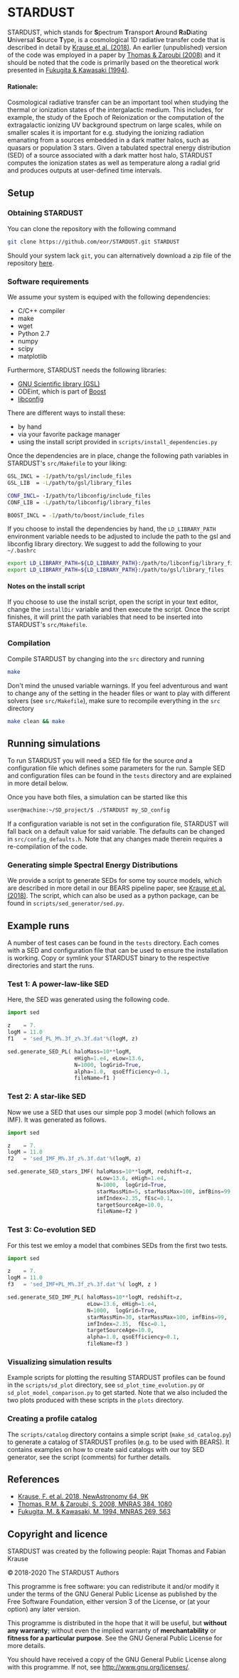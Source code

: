 # STARDUST
STARDUST, which stands for **S**pectrum **T**ransport **A**round **R**a**D**iating **U**niversal **S**ource **T**ype, 
is a cosmological 1D radiative transfer code that is described in detail by [Krause et al. (2018)][1]. 
An earlier (unpublished) version of the code was employed in a paper by [Thomas & Zaroubi (2008)][2] 
and it should be noted that the code is primarily based on the theoretical work presented in [Fukugita & Kawasaki (1994)][3].

[1]: http://adsabs.harvard.edu/abs/2018NewA...64....9K
[2]: http://adsabs.harvard.edu/abs/2008MNRAS.384.1080T
[3]: http://adsabs.harvard.edu/abs/1994MNRAS.269..563F



#### Rationale:

Cosmological radiative transfer can be an important tool when studying the thermal or ionization states of the 
intergalactic medium. This includes, for example, the study of the Epoch of Reionization or the computation of the 
extragalactic ionizing UV background spectrum on large scales, while on smaller scales it is important for e.g. 
studying the ionizing radiation emanating from a sources embedded in a dark matter halos, such as quasars or population 3 stars. 
Given a tabulated spectral energy distribution (SED) of a source associated with a dark matter host halo, 
STARDUST computes the ionization states as well as temperature along a radial grid and produces outputs at user-defined time intervals. 



## Setup

### Obtaining STARDUST

You can clone the repository with the following command
```bash
git clone https://github.com/eor/STARDUST.git STARDUST
```
Should your system lack `git`, you can alternatively download a zip file of the repository [here](https://github.com/eor/STARDUST/archive/master.zip).

### Software requirements

We assume your system is equiped with the following dependencies:
* C/C++ compiler
* make
* wget
* Python 2.7 
* numpy
* scipy
* matplotlib

Furthermore, STARDUST needs the following libraries:
* [GNU Scientific library (GSL)](https://www.gnu.org/software/gsl/) 
* ODEint, which is part of [Boost](http://www.boost.org/)
* [libconfig](https://github.com/hyperrealm/libconfig)

There are different ways to install these: 

* by hand 
* via your favorite package manager
* using the install script provided in `scripts/install_dependencies.py`

Once the dependencies are in place, change the following path variables in STARDUST's  `src/Makefile` to your liking:
```bash
GSL_INCL = -I/path/to/gsl/include_files
GSL_LIB  = -L/path/to/gsl/library_files

CONF_INCL= -I/path/to/libconfig/include_files
CONF_LIB = -L/path/to/libconfig/library_files

BOOST_INCL = -I/path/to/boost/include_files
```

If you choose to install the dependencies by hand, the `LD_LIBRARY_PATH` environment variable needs to be adjusted to include the path to the gsl and libconfig library directory.
We suggest to add the following to your `~/.bashrc`
```bash
export LD_LIBRARY_PATH=${LD_LIBRARY_PATH}:/path/to/libconfig/library_files
export LD_LIBRARY_PATH=${LD_LIBRARY_PATH}:/path/to/gsl/library_files

```

#### Notes on the install script

If you choose to use the install script, open the script in your text editor, change the `installDir` variable and then execute the script.
Once the script finishes, it will print the path variables that need to be inserted into STARDUST's `src/Makefile`.

### Compilation

Compile STARDUST by changing into the `src` directory and running 
```bash
make
```
Don't mind the unused variable warnings. If you feel adventurous and want to change any of the setting in the header files or 
want to play with different solvers (see `src/Makefile`), make sure to recompile everything in the `src` directory
```bash
make clean && make
```


## Running simulations

To run STARDUST you will need a SED file for the source *and* a configuration file which defines some parameters for the run. Sample SED and configuration files can be found in the `tests` directory and are explained in more detail below. 

Once you have both files, a simulation can be started like this
```bash
user@machine:~/SD_project/$ ./STARDUST my_SD_config 
```

If a configuration variable is not set in the configuration file, STARDUST will fall back on a default value for said variable. The defaults can be changed in `src/config_defaults.h`. Note that any changes made therein requires a re-compilation of the code.



### Generating simple Spectral Energy Distributions

We provide a script to generate SEDs for some toy source models, which are described in more detail in our BEARS pipeline paper, see [Krause et al. (2018)][1].
The script, which can also be used as a python package, can be found in `scripts/sed_generator/sed.py`. 


## Example runs 

A number of test cases can be found in the `tests` directory. Each comes with a SED and configuration 
file that can be used to ensure the installation is working. Copy or symlink your STARDUST binary to 
the respective directories and start the runs.

### Test 1: A power-law-like SED
Here, the SED was generated using the following code.

```python
import sed

z    = 7.
logM = 11.0
f1   = 'sed_PL_M%.3f_z%.3f.dat'%(logM, z)

sed.generate_SED_PL( haloMass=10**logM, 
                     eHigh=1.e4, eLow=13.6, 
                     N=1000, logGrid=True,
                     alpha=1.0,  qsoEfficiency=0.1, 
                     fileName=f1 )

```


### Test 2: A star-like SED 
Now we use a SED that uses our simple pop 3 model (which follows an IMF). It was generated as follows.

```python
import sed

z    = 7.
logM = 11.0
f2   = 'sed_IMF_M%.3f_z%.3f.dat'%(logM, z)

sed.generate_SED_stars_IMF( haloMass=10**logM, redshift=z, 
                            eLow=13.6, eHigh=1.e4, 
                            N=1000,  logGrid=True, 
                            starMassMin=5, starMassMax=100, imfBins=99, 
                            imfIndex=2.35, fEsc=0.1,
                            targetSourceAge=10.0, 
                            fileName=f2 )

```

### Test 3: Co-evolution SED
For this test we emloy a model that combines SEDs from the first two tests.

```python
import sed

z    = 7.
logM = 11.0
f3   = 'sed_IMF+PL_M%.3f_z%.3f.dat'%( logM, z )

sed.generate_SED_IMF_PL( haloMass=10**logM, redshift=z, 
                         eLow=13.6, eHigh=1.e4, 
                         N=1000,  logGrid=True, 
                         starMassMin=30, starMassMax=100, imfBins=99, 
                         imfIndex=2.35,  fEsc=0.1,
                         targetSourceAge=10.0,
                         alpha=1.0, qsoEfficiency=0.1, 
                         fileName=f3 )                            

```


### Visualizing simulation results
Example scripts for plotting the resulting STARDUST profiles can be found in the `scripts/sd_plot` directory, 
see `sd_plot_time_evolution.py` or  `sd_plot_model_comparison.py` to get started. Note that we also included the two 
plots produced with these scripts in the `plots` directory. 


### Creating a profile catalog
The `scripts/catalog` directory contains a simple script (`make_sd_catalog.py`) to generate a catalog of STARDUST profiles (e.g. to be used with BEARS). 
It contains examples on how to create said catalogs with our toy SED generator, see the script (comments) for further details.



## References
* [Krause, F. et al. 2018, NewAstronomy 64, 9K](http://adsabs.harvard.edu/abs/2018NewA...64....9K)
* [Thomas, R.M. & Zaroubi, S. 2008, MNRAS 384, 1080](http://adsabs.harvard.edu/abs/2008MNRAS.384.1080T)
* [Fukugita, M. & Kawasaki, M. 1994, MNRAS 269, 563](http://adsabs.harvard.edu/abs/1994MNRAS.269..563F)


## Copyright and licence

STARDUST was created by the following people: Rajat Thomas and Fabian Krause

© 2018-2020 The STARDUST Authors

This programme is free software: you can redistribute it and/or modify it 
under the terms of the GNU General Public License as published by the Free 
Software Foundation, either version 3 of the License, or (at your option) any 
later version.

This programme is distributed in the hope that it will be useful, but **without 
any warranty**; without even the implied warranty of **merchantability** or **fitness 
for a particular purpose**. See the GNU General Public License for more details.

You should have received a copy of the GNU General Public License along with 
this programme. If not, see http://www.gnu.org/licenses/.

